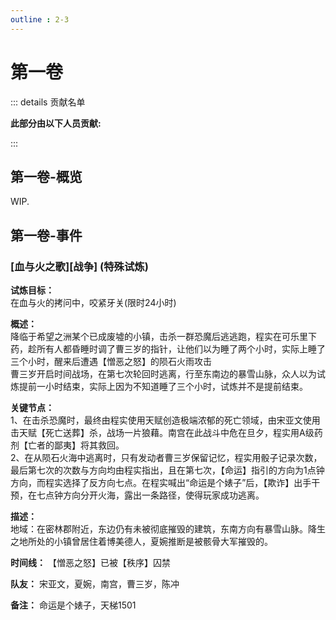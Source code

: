 ```yaml
---
outline : 2-3
---
```


# 第一卷
::: details 贡献名单

**此部分由以下人员贡献:**
<MemberBlock :members="teamMembers" />

<script setup>


const teamMembers = [
  {
    avatar: 'https://q1.qlogo.cn/g?b=qq&nk=2496334438&s=640',
    text: '夹狗',
  },
    {
    avatar: 'https://q1.qlogo.cn/g?b=qq&nk=3593479598&s=640',
    text: '琥珀',
  },
];
</script>

:::
## 第一卷-概览
WIP.

## 第一卷-事件
### [血与火之歌][战争] (特殊试炼)
**试炼目标：**  
在血与火的拷问中，咬紧牙关(限时24小时)

**概述：**  
降临于希望之洲某个已成废墟的小镇，击杀一群恐魔后逃逃跑，程实在可乐里下药，趁所有人都昏睡时调了曹三岁的指针，让他们以为睡了两个小时，实际上睡了三个小时，醒来后遭遇【憎恶之怒】的陨石火雨攻击  
曹三岁开启时间战场，在第七次轮回时逃离，行至东南边的暴雪山脉，众人以为试炼提前一小时结束，实际上因为不知道睡了三个小时，试炼并不是提前结束。

**关键节点：**  
1、在击杀恐魔时，最终由程实使用天赋创造极端浓郁的死亡领域，由宋亚文使用击天赋【死亡送葬】杀，战场一片狼藉。南宫在此战斗中危在旦夕，程实用A级药剂【亡者的鄙夷】将其救回。  
2、在从陨石火海中逃离时，只有发动者曹三岁保留记忆，程实用骰子记录次数，最后第七次的次数与方向均由程实指出，且在第七次，【命运】指引的方向为1点钟方向，而程实选择了反方向七点。在程实喊出“命运是个婊子”后，【欺诈】出手干预，在七点钟方向分开火海，露出一条路径，使得玩家成功逃离。

**描述：**  
地域：在密林郡附近，东边仍有未被彻底摧毁的建筑，东南方向有暴雪山脉。降生之地所处的小镇曾居住着博美德人，夏婉推断是被骸骨大军摧毁的。

**时间线：** 【憎恶之怒】已被【秩序】囚禁

**队友：** 宋亚文，夏婉，南宫，曹三岁，陈冲

**备注：**
命运是个婊子，天梯1501